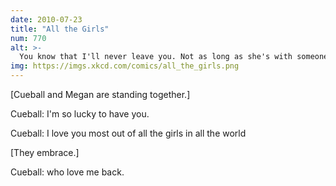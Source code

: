 ```yaml
---
date: 2010-07-23
title: "All the Girls"
num: 770
alt: >-
  You know that I'll never leave you. Not as long as she's with someone.
img: https://imgs.xkcd.com/comics/all_the_girls.png
---
```

[Cueball and Megan are standing together.]

Cueball: I'm so lucky to have you.

Cueball: I love you most out of all the girls in all the world

[They embrace.]

Cueball: who love me back.